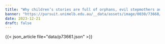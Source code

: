 ```yaml
---
title: "Why children’s stories are full of orphans, evil stepmothers and boarding schools"
banner: "https://pursuit.unimelb.edu.au/__data/assets/image/0030/73668/7a36476dc63e3bb044f7d3ba0db426113667e014.jpg"
date: 2023-12-21
draft: false
---
```


{{< json_article file="data/p73661.json" >}}